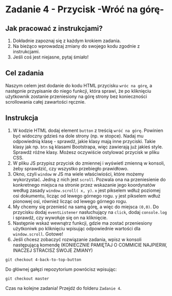 # Zadanie 4 - Przycisk -Wróć na górę-

## Jak pracować z instrukcjami?

1. Dokładnie zapoznaj się z każdym krokiem zadania.
2. Na bieżąco wprowadzaj zmiany do swojego kodu zgodnie z instrukcjami.
3. Jeśli coś jest niejasne, pytaj śmiało!

## Cel zadania

Naszym celem jest dodanie do kodu HTML przycisku `wróc na górę`, a następnie przypisanie do niego funkcji, która sprawi, że po kliknięciu użytkownik zostanie przeniesiony na górę strony bez konieczności scrollowania całej zawartości ręcznie.

## Instrukcja

1. W kodzie HTML dodaj element `button` z treścią `wróć na górę`. Powinien być widoczny gdzieś na dole strony (np. w stopce). Nadaj mu odpowiednią klasę - sprawdź, jakie klasy mają inne przyciski. Takie klasy jak np. `btn` są klasami Bootstrapa, więc zawierają już jakieś style. Sprawdź róźne klasy. Możesz oczywiście ostylować przycisk w pliku CSS. 
2. W pliku JS przypisz przycisk do zmiennej i wyświetl zmienną w konsoli, żeby sprawdzić, czy wszystko przebiegło prawidłowo.
3. Okno, czyli `window` w JS ma wiele właściwiości, które możemy wykorzystać. Jedną z nich jest `scroll`. Pozwala ona na przeniesienie do konkretnego miejsca na stronie przez wskazanie jego koordynatów według zasady `window.scroll( x, y)`. `x` jest pikselem wdłuż poziomej osi dokumentu, licząc od lewego górnego rogu. `y` jest pikselem wdłuż pionowej osi, również licząc od lewego górnego rogu.
4. My chcemy się przenieść na samą górę, a więc do miejsca `(0,0)`. Do przycisku dodaj `eventListener` nasłuchujący na `click`, dodaj `console.log` i sprawdź, czy wywołuje się on na kliknięcie. 
5. Następnie wskaż wewnątrz funkcji, gdzie ma zostać przeniesiony użytkoniwk po kliknięciu wpisując odpowiednie wartości dla `window.scroll`. Gotowe!
6. Jeśli chcesz zobaczyć rozwiązanie zadania, wpisz w konsoli następującą komendę (KONIECZNIE PAMIĘTAJ O COMMICIE NAJPIERW, INACZEJ STRACISZ SWOJE ZMIANY)
```
git checkout 4-back-to-top-button
```
Do głównej gałęzi repozytorium powrócisz wpisując:
```
git checkout master
```
Czas na kolejne zadania! Przejdź do folderu `Zadanie 4`.
